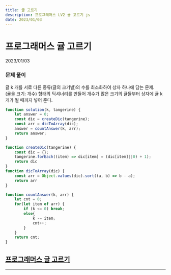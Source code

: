 ```yaml
---
title: 귤 고르기
description: 프로그래머스 LV2 귤 고르기 js
date: 2023/01/03
---
```


# 프로그래머스 귤 고르기
<div class="flex justify-end text-sm">2023/01/03</div>

### 문제 풀이
귤 k 개를 서로 다른 종류(귤의 크기별)의 수를 최소화하여 상자 하나에 담는 문제.  
(귤을 크기: 개수) 형태의 딕셔너리를 만들어 개수가 많은 크기의 귤들부터 상자에 귤 k 개가 될 때까지 넣어 준다.

``` js
function solution(k, tangerine) {
    let answer = 0;
    const dic = createDic(tangerine);
    const arr = dicToArray(dic);
    answer = countAnswer(k, arr);
    return answer;
}

function createDic(tangerine) {
    const dic = {};
    tangerine.forEach((item) => dic[item] = (dic[item]||0) + 1);
    return dic
}
function dicToArray(dic) {
    const arr = Object.values(dic).sort((a, b) => b - a);
    return arr
}

function countAnswer(k, arr) {
    let cnt = 0;
    for(let item of arr) {
        if (k <= 0) break;
        else{
            k -= item;
            cnt++;
        }
    }
    return cnt;
}

```

## <a href="https://school.programmers.co.kr/learn/courses/30/lessons/138476" target="_blank">프로그래머스 귤 고르기</a>

---